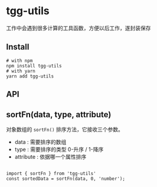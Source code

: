 # tgg-utils

工作中会遇到很多计算的工具函数，方便以后工作，遂封装保存

## Install
    # with npm
    npm install tgg-utils
    # with yarn
    yarn add tgg-utils
    
## API

## sortFn(data, type, attribute)
对象数组的 `sortFn()` 排序方法，它接收三个参数。

 - data :  需要排序的数组
 - type : 需要排序的类型   0-升序 / 1-降序
 - attribute : 依据哪一个属性排序

##
    import { sortFn } from 'tgg-utils'
    const sortedData = sortFn(data, 0, 'number');

